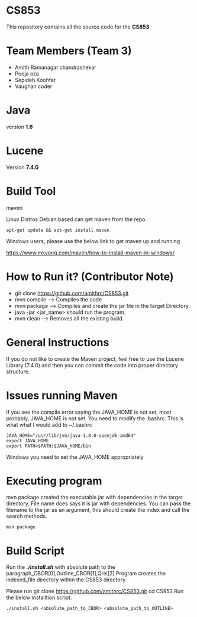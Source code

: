 # CS853
This repository contains all the source code for the **CS853** 

# Team Members (Team 3)

* Amith Ramanagar chandrashekar
* Pooja oza
* Sepideh Koohfar
* Vaughan coder


# Java

version **1.8**

# Lucene

Version **7.4.0**

# Build Tool

maven

Linux Distros Debian based can get maven from the repo.
```
apt-get update && apt-get install maven
```

Windows users, please use the below link to get maven up and running

https://www.mkyong.com/maven/how-to-install-maven-in-windows/


# How to Run it? (Contributor Note)

* git clone https://github.com/amithrc/CS853.git  
* mvn compile --> Compiles the code  
* mvn package --> Compiles and create the jar file in the target Directory.  
* java -jar <jar_name> should run the program.   
* mvn clean --> Removes all the existing build.  

# General Instructions

If you do not like to create the Maven project, feel free to use the Lucene Library (7.4.0) and then you can commit the code
into proper directory structure.


# Issues running Maven

If you see the compile error saying the JAVA_HOME is not set, most probably, JAVA_HOME is not set. You need to modify the .bashrc.
This is what what I would add to ~/.bashrc

```
JAVA_HOME="/usr/lib/jvm/java-1.8.0-openjdk-amd64"  
export JAVA_HOME  
export PATH=$PATH:$JAVA_HOME/bin  
```

Windows you need to set the JAVA_HOME appropriately 

# Executing program

mvn package created the executable jar with dependencies in the target directory.  File name does says it is jar with dependencies. You can pass the filename to the jar as an argument, this should create the index and call the search methods.

```
mvn package
```

# Build Script

Run the ***./install.sh*** with absolute path to the paragraph_CBOR[0],Outline_CBOR[1],Qrel[2].Program creates the indexed_file directory within the CS853 directory.

Please run git clone https://github.com/amithrc/CS853.git
cd CS853
Run the below Installtion script.
```
./install.sh <absolute_path_to_CBOR> <absolute_path_to_OUTLINE>
```

